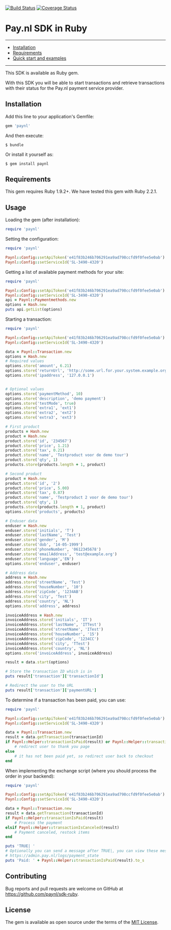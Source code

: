 [![Build Status](https://travis-ci.org/paynl/ruby-sdk.svg?branch=master)](https://travis-ci.org/paynl/ruby-sdk) [![Coverage Status](https://coveralls.io/repos/github/paynl/ruby-sdk/badge.svg?branch=master)](https://coveralls.io/github/paynl/ruby-sdk?branch=master)
# Pay.nl SDK in Ruby

---

- [Installation](#installation)
- [Requirements](#requirements)
- [Quick start and examples](#quick-start-and-examples)

---

This SDK is available as Ruby gem. 

With this SDK you will be able to start transactions and retrieve transactions with their status for the Pay.nl payment service provider.

## Installation

Add this line to your application's Gemfile:

```ruby
gem 'paynl'
```

And then execute:

    $ bundle

Or install it yourself as:

    $ gem install paynl

## Requirements
This gem requires Ruby 1.9.2+.
We have tested this gem with Ruby 2.2.1.

## Usage

Loading the gem (after installation):
```ruby
require 'paynl'
```

Setting the configuration:
```ruby
require 'paynl'

Paynl::Config::setApiToken('e41f83b246b706291ea9ad798ccfd9f0fee5e0ab')
Paynl::Config::setServiceId('SL-3490-4320')
```

Getting a list of available payment methods for your site:
```ruby
require 'paynl'

Paynl::Config::setApiToken('e41f83b246b706291ea9ad798ccfd9f0fee5e0ab')
Paynl::Config::setServiceId('SL-3490-4320')
api = Paynl::Paymentmethods.new
options = Hash.new
puts api.getList(options)
```

Starting a transaction:
```ruby
require 'paynl'

Paynl::Config::setApiToken('e41f83b246b706291ea9ad798ccfd9f0fee5e0ab')
Paynl::Config::setServiceId('SL-3490-4320')

data = Paynl::Transaction.new
options = Hash.new
# Required values
options.store('amount', 6.21)
options.store('returnUrl', 'http://some.url.for.your.system.example.org/visitor-return-after-payment')
options.store('ipaddress', '127.0.0.1')


# Optional values
options.store('paymentMethod', 10)
options.store('description', 'demo payment')
options.store('testMode', true)
options.store('extra1', 'ext1')
options.store('extra2', 'ext2')
options.store('extra3', 'ext3')

# First product
products = Hash.new
product = Hash.new
product.store('id', '234567')
product.store('price', 1.21)
product.store('tax', 0.21)
product.store('name', 'Testproduct voor de demo tour')
product.store('qty', 1)
products.store(products.length + 1, product)

# Second product
product = Hash.new
product.store('id', '2')
product.store('price', 5.00)
product.store('tax', 0.87)
product.store('name', 'Testproduct 2 voor de demo tour')
product.store('qty', 1)
products.store(products.length + 1, product)
options.store('products', products)

# Enduser data
enduser = Hash.new
enduser.store('initials', 'T')
enduser.store('lastName', 'Test')
enduser.store('gender', 'M')
enduser.store('dob', '14-05-1999')
enduser.store('phoneNumber', '0612345678')
enduser.store('emailAddress', 'test@example.org')
enduser.store('language','EN')
options.store('enduser', enduser)

# Address data
address = Hash.new
address.store('streetName', 'Test')
address.store('houseNumber', '10')
address.store('zipCode', '1234AB')
address.store('city', 'Test')
address.store('country', 'NL')
options.store('address', address)

invoiceAddress = Hash.new
invoiceAddress.store('initials', 'IT')
invoiceAddress.store('lastName', 'ITTest')
invoiceAddress.store('streetName', 'ITest')
invoiceAddress.store('houseNumber', '15')
invoiceAddress.store('zipCode', '1234CC')
invoiceAddress.store('city', 'TTest')
invoiceAddress.store('country', 'NL')
options.store('invoiceAddress', invoiceAddress)

result = data.start(options)

# Store the transaction ID which is in
puts result['transaction']['transactionId']

# Redirect the user to the URL
puts result['transaction']['paymentURL']
```

To determine if a transaction has been paid, you can use:
```ruby
require 'paynl'

Paynl::Config::setApiToken('e41f83b246b706291ea9ad798ccfd9f0fee5e0ab')
Paynl::Config::setServiceId('SL-3490-4320')

data = Paynl::Transaction.new
result = data.getTransaction(transactionId)
if Paynl::Helper::transactionIsPaid(result) or Paynl::Helper::transactionIsPending(result)
    # redirect user to thank you page
else
    # it has not been paid yet, so redirect user back to checkout
end
```

When implementing the exchange script (where you should process the order in your backend):
```ruby
require 'paynl'

Paynl::Config::setApiToken('e41f83b246b706291ea9ad798ccfd9f0fee5e0ab')
Paynl::Config::setServiceId('SL-3490-4320')

data = Paynl::Transaction.new
result = data.getTransaction(transactionId)
if Paynl::Helper::transactionIsPaid(result)
    # Process the payment
elsif Paynl::Helper::transactionIsCanceled(result)
    # Payment canceled, restock items
end

puts 'TRUE| ' 
# Optionally you can send a message after TRUE|, you can view these messages in the logs.
# https://admin.pay.nl/logs/payment_state
puts 'Paid: ' + Paynl::Helper::transactionIsPaid(result).to_s
```

## Contributing

Bug reports and pull requests are welcome on GitHub at https://github.com/paynl/sdk-ruby.


## License

The gem is available as open source under the terms of the [MIT License](http://opensource.org/licenses/MIT).
